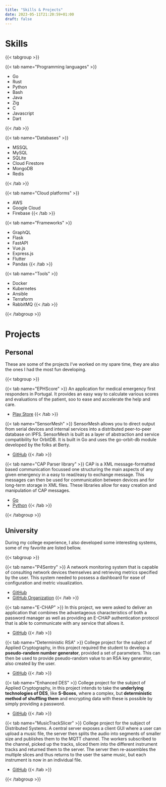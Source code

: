 ```yaml
---
title: "Skills & Projects"
date: 2023-05-11T21:20:59+01:00
draft: false
---
```


# Skills

{{< tabgroup >}}

{{< tab name="Programming languages" >}}
- Go
- Rust
- Python
- Bash
- Java
- Zig
- C
- Javascript
- Dart
<!--
- Haskell
- Elixir
-->
{{< /tab >}}

{{< tab name="Databases" >}}
- MSSQL
- MySQL
- SQLite
- Cloud Firestore
- MongoDB
- Redis
<!--
- PostgresQL
- CockroachDB
-->
{{< /tab >}}

{{< tab name="Cloud platforms" >}}
- AWS
- Google Cloud
- Firebase
{{< /tab >}}

{{< tab name="Frameworks" >}}
- GraphQL
- Flask
- FastAPI
- Vue.js
- Express.js
- Flutter
- Pandas
{{< /tab >}}

{{< tab name="Tools" >}}
- Docker
- Kubernetes
- Ansible
- Terraform
- RabbitMQ
{{< /tab >}}

{{< /tabgroup >}}

# Projects

## Personal

These are some of the projects I’ve worked on my spare time, they are also the ones I had the most fun developing.

{{< tabgroup >}}

{{< tab name="EPHScore" >}}
An application for medical emergency first responders in Portugal. It provides an easy way to calculate various scores and evaluations of the patient, soo to ease and accelerate the help and care.

- [Play Store](https://play.google.com/store/apps/details?id=com.davidaraujo.ephscores)
{{< /tab >}}

{{< tab name="SensorMesh" >}}
SensorMesh allows you to direct output from serial devices and internal services into a distributed peer-to-peer database on IPFS. SensorMesh is built as a layer of abstraction and service compatibility for OrbitDB. It is built in Go and uses the go-orbit-db module developed by the folks at Berty.

- [GitHub](https://github.com/davidjosearaujo/sensor-mesh)
{{< /tab >}}

{{< tab name="CAP Parser library" >}}
CAP is a XML message-formatted based communication focussed one structuring the main aspects of any given emergency in a easy to read/easy to exchange message. This messages can then be used for communication between devices and for long-term storage in XML files. These libraries allow for easy creation and manipulation of CAP messages.

- [Go](https://pkg.go.dev/github.com/DavidAraujo98/CAP-parser) 
- [Python](https://test.pypi.org/project/capparser/)
{{< /tab >}}

{{< /tabgroup >}}


## University

During my college experience, I also developed some interesting systems, some of my favorite are listed bellow.

{{< tabgroup >}}

{{< tab name="P4Sentry" >}}
A network monitoring system that is capable of consulting network devices themselves and retrieving metrics specified by the user. This system needed to possess a dashboard for ease of configuration and metric visualization.

- [GitHub](https://github.com/P4Sentry/original-project)
- [GitHub Organization](https://github.com/P4Sentry)
{{< /tab >}}

{{< tab name="E-CHAP" >}}
In this project, we were asked to deliver an application that combines the advantageous characteristics of both a password manager as well as providing an E-CHAP authentication protocol that is able to communicate with any service that allows it.

- [GitHub](https://github.com/davidjosearaujo/echap-password-manager)
{{< /tab >}}

{{< tab name="Deterministic RSA" >}}
College project for the subject of Applied Cryptography, in this project required the student to develop a **pseudo-random number generator**, provided a set of parameters. This can then be used to provide pseudo-random value to an RSA key generator, also created by the user.

- [GitHub](https://github.com/davidjosearaujo/d-rsa)
{{< /tab >}}

{{< tab name="Enhanced DES" >}}
College project for the subject of Applied Cryptography, in this project intends to take the **underlying technologies of DES**, like **S-Boxes**, where a complex, but **deterministic method of shuffling them** and encrypting data with these is possible by simply providing a password.

- [GitHub](https://github.com/davidjosearaujo/e-des)
{{< /tab >}}

{{< tab name="MusicTrackSlicer" >}}
College project for the subject of Distributed Systems. A central server exposes a client GUI where a user can upload a music file, the server then splits the audio into segments of smaller size and publishes them to the MQTT channel. The workers subscribed to the channel, picked up the tracks, sliced them into the different instrument tracks and returned them to the server. The server then re-assembles the multiple slices and thus returns to the user the same music, but each instrument is now in an individual file.

- [GitHub](https://github.com/davidjosearaujo/distributed-music-processor)
{{< /tab >}}

{{< /tabgroup >}}